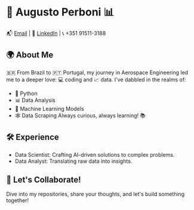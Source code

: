 # 🚀 Augusto Perboni 📊

📬 [Email](mailto:augustoperboni@hotmail.com) | 🔗 [LinkedIn](https://linkedin.com/in/augustoperboni/) | 📞 +351 91511-3188

## 🌍 About Me
🇧🇷 From Brazil to 🇵🇹 Portugal, my journey in Aerospace Engineering led me to a deeper love: 💻 coding and 📈 data. I've dabbled in the realms of:
- 🐍 Python
- 📊 Data Analysis
- 🤖 Machine Learning Models
- 🕸️ Data Scraping
Always curious, always learning! 📚

## 🛠️ Experience
- Data Scientist: Crafting AI-driven solutions to complex problems.
- Data Analyst: Translating raw data into insights.

## 🤝 Let's Collaborate!
Dive into my repositories, share your thoughts, and let's build something together!

